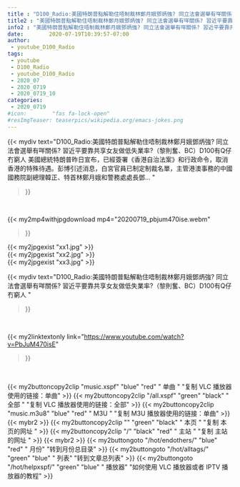 ```yaml
---
title : "D100_Radio:美國特朗普點解勒住唔制裁林鄭月娥鄧炳強? 同立法會選舉有咩關係? 習近平要靠共享女友做低失業率?（黎則奮、BC）D100有Q仔冇窮人 "
title2 : "美國特朗普點解勒住唔制裁林鄭月娥鄧炳強? 同立法會選舉有咩關係? 習近平要靠共享女友做低失業率?（黎則奮、BC）D100有Q仔冇窮人 "
info2 : "美國特朗普點解勒住唔制裁林鄭月娥鄧炳強? 同立法會選舉有咩關係? 習近平要靠共享女友做低失業率?（黎則奮、BC）D100有Q仔冇窮人 美國總統特朗普昨日宣布，已經簽署《香港自治法案》和行政命令，取消香港的特殊待遇。彭博引述消息，白宮官員已制定制裁名單，主管港澳事務的中國國務院副總理韓正、特首林鄭月娥和警務處處長鄧... "
date:        2020-07-19T10:39:57-07:00
author:
 - youtube_D100_Radio
tags:
 - youtube
 - D100_Radio
 - youtube_D100_Radio
 - 2020_07
 - 2020_0719
 - 2020_0719_10
categories:
 - 2020_0719
#icon:        "fas fa-lock-open"
#resImgTeaser: teaserpics/wikipedia.org/emacs-jokes.png
---
```


{{< mydiv text="D100_Radio:美國特朗普點解勒住唔制裁林鄭月娥鄧炳強? 同立法會選舉有咩關係? 習近平要靠共享女友做低失業率?（黎則奮、BC）D100有Q仔冇窮人 美國總統特朗普昨日宣布，已經簽署《香港自治法案》和行政命令，取消香港的特殊待遇。彭博引述消息，白宮官員已制定制裁名單，主管港澳事務的中國國務院副總理韓正、特首林鄭月娥和警務處處長鄧... "
>}}
<br>


{{< my2mp4withjpgdownload mp4="20200719_pbjum470ise.webm"
>}}

{{< my2jpgexist "xx1.jpg" >}}<br>
{{< my2jpgexist "xx2.jpg" >}}<br>
{{< my2jpgexist "xx3.jpg" >}}<br>



{{< mydiv text="D100_Radio:美國特朗普點解勒住唔制裁林鄭月娥鄧炳強? 同立法會選舉有咩關係? 習近平要靠共享女友做低失業率?（黎則奮、BC）D100有Q仔冇窮人 "
>}}
<br>

{{< my2linktextonly link="https://www.youtube.com/watch?v=PbJuM470isE"
>}}


<br>

{{< my2buttoncopy2clip "music.xspf"        "blue"   "red"    " 单曲 "  "复制 VLC 播放器使用的链接：单曲" >}} {{< my2buttoncopy2clip "/all.xspf"         "green"  "black"  " 全部 "  "复制 VLC 播放器使用的链接：全部" >}} {{< my2buttoncopy2clip "music.m3u8"        "blue"   "red"    " M3U  "    "复制 M3U 播放器使用的链接：单曲" >}} {{< mybr2 >}} {{< my2buttoncopy2clip ""                  "green"  "black"  " 本页 "    "复制 本页的网址 " >}} {{< my2buttoncopy2clip "/"                 "black"  "red"    " 主站 "    "复制 主站的网址 " >}} {{< mybr2 >}} {{< my2buttongoto      "/hot/endothers/"   "blue"   "red"    " 月份"   "转到月份总目录" >}} {{< my2buttongoto      "/hot/alltags/"     "green"  "blue"   " 列表"   "转到文章总列表" >}} {{< my2buttongoto      "/hot/helpxspf/"    "green"  "blue"   " 播放器" "如何使用 VLC 播放器或者 IPTV 播放器的教程" >}} 
